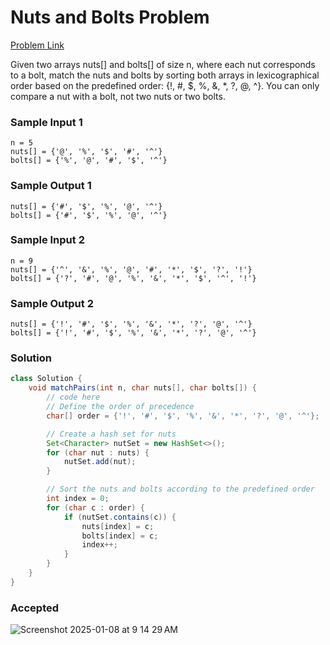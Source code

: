 # Nuts and Bolts Problem

[Problem Link](https://www.geeksforgeeks.org/problems/nuts-and-bolts-problem0431/1) 

Given two arrays nuts[] and bolts[] of size n, where each nut corresponds to a bolt, match the nuts and bolts by sorting both 
arrays in lexicographical order based on the predefined order: {!, #, $, %, &, *, ?, @, ^}. You can only compare a nut with a 
bolt, not two nuts or two bolts.


### Sample Input 1
```
n = 5
nuts[] = {'@', '%', '$', '#', '^'}
bolts[] = {'%', '@', '#', '$', '^'}
```
### Sample Output 1
```
nuts[] = {'#', '$', '%', '@', '^'}
bolts[] = {'#', '$', '%', '@', '^'}
```

### Sample Input 2
```
n = 9
nuts[] = {'^', '&', '%', '@', '#', '*', '$', '?', '!'}
bolts[] = {'?', '#', '@', '%', '&', '*', '$', '^', '!'}  
```
### Sample Output 2
```
nuts[] = {'!', '#', '$', '%', '&', '*', '?', '@', '^'}
bolts[] = {'!', '#', '$', '%', '&', '*', '?', '@', '^'}
```

### Solution
```java
class Solution {
    void matchPairs(int n, char nuts[], char bolts[]) {
        // code here
        // Define the order of precedence
        char[] order = {'!', '#', '$', '%', '&', '*', '?', '@', '^'};

        // Create a hash set for nuts
        Set<Character> nutSet = new HashSet<>();
        for (char nut : nuts) {
            nutSet.add(nut);
        }

        // Sort the nuts and bolts according to the predefined order
        int index = 0;
        for (char c : order) {
            if (nutSet.contains(c)) {
                nuts[index] = c;
                bolts[index] = c;
                index++;
            }
        }
    }
}
```

### Accepted
![Screenshot 2025-01-08 at 9 14 29 AM](https://github.com/user-attachments/assets/e1f51f58-1d2d-452c-9b0a-14a2232596da)

